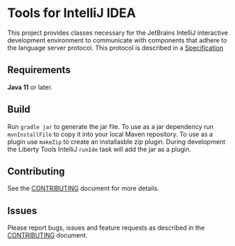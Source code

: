 # Tools for IntelliJ IDEA

This project provides classes necessary for the JetBrains IntelliJ interactive development environment to communicate with components that adhere to the language server protocol. This protocol is described in a [Specification](https://microsoft.github.io/language-server-protocol/)

## Requirements
**Java 11** or later.

## Build
Run `gradle jar` to generate the jar file. To use as a jar dependency run `mvnInstallFile` to copy it into your local Maven repository. To use as a plugin use `makeZip` to create an installasble zip plugin. During development the Liberty Tools IntelliJ `runIde` task will add the jar as a plugin.

## Contributing

See the [CONTRIBUTING](CONTRIBUTING.md) document for more details.

## Issues

Please report bugs, issues and feature requests as described in the [CONTRIBUTING](CONTRIBUTING.md) document.
